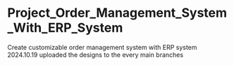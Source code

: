 # Project_Order_Management_System_With_ERP_System
Create customizable order management system with ERP system 
<br>2024.10.19 uploaded the designs to the every main branches
